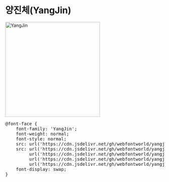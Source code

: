 # 양진체(YangJin)

<a href="https://wess.tistory.com" target="_blank">
    <img src="https://webfontworld.github.io/yangjin/YangJin.jpg" alt="YangJin" style="width:300px">
</a>
<pre>
@font-face {
    font-family: 'YangJin';
    font-weight: normal;
    font-style: normal;
    src: url('https://cdn.jsdelivr.net/gh/webfontworld/yangjin/YangJin.eot');
    src: url('https://cdn.jsdelivr.net/gh/webfontworld/yangjin/YangJin?#iefix') format('embedded-opentype'),
         url('https://cdn.jsdelivr.net/gh/webfontworld/yangjin/YangJin.woff2') format('woff2'),
         url('https://cdn.jsdelivr.net/gh/webfontworld/yangjin/YangJin.woff') format('woff'),
         url('https://cdn.jsdelivr.net/gh/webfontworld/yangjin/YangJin.ttf') format("truetype");
    font-display: swap;
} 
</pre>
